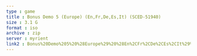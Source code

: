 ```yaml
---
type : game
title : Bonus Demo 5 (Europe) (En,Fr,De,Es,It) (SCED-51940)
size : 3.1 G
format : iso
archive : zip
server : myrient
link2 : Bonus%20Demo%205%20%28Europe%29%20%28En%2CFr%2CDe%2CEs%2CIt%29%20%28SCED-51940%29
---
```

